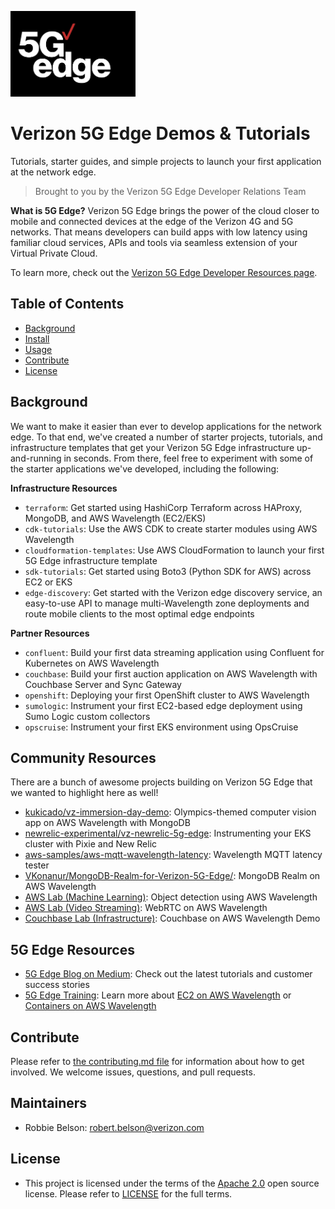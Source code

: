 <p align="left">
<img src="5gedge_logo.png" alt="logo" width="200"/>
</p>

# Verizon 5G Edge Demos & Tutorials
Tutorials, starter guides, and simple projects to launch your first application at the network edge.
> Brought to you by the Verizon 5G Edge Developer Relations Team

**What is 5G Edge?**
Verizon 5G Edge brings the power of the cloud closer to mobile and connected devices at the edge of the Verizon 4G and 5G networks. That means developers can build apps with low latency using familiar cloud services, APIs and tools via seamless extension of your Virtual Private Cloud.

To learn more, check out the [Verizon 5G Edge Developer Resources page](https://www.verizon.com/business/solutions/5g/edge-computing/developer-resources/).

## Table of Contents

- [Background](#background)
- [Install](#install)
- [Usage](#usage)
- [Contribute](#contribute)
- [License](#license)

## Background

We want to make it easier than ever to develop applications for the network edge. To that end, we've created a number of starter projects, tutorials, and infrastructure templates that get your Verizon 5G Edge infrastructure up-and-running in seconds. From there, feel free to experiment with some of the starter applications we've developed, including the following:

**Infrastructure Resources**
 - `terraform`: Get started using HashiCorp Terraform across HAProxy, MongoDB, and AWS Wavelength (EC2/EKS)
 - `cdk-tutorials`: Use the AWS CDK to create starter modules using AWS Wavelength 
 - `cloudformation-templates`: Use AWS CloudFormation to launch your first 5G Edge infrastructure template
 - `sdk-tutorials`: Get started using Boto3 (Python SDK for AWS) across EC2 or EKS
 - `edge-discovery`: Get started with the Verizon edge discovery service, an easy-to-use API to manage multi-Wavelength zone deployments and route mobile clients to the most optimal edge endpoints
 
**Partner Resources**
 - `confluent`: Build your first data streaming application using Confluent for Kubernetes on AWS Wavelength
 - `couchbase`: Build your first auction application on AWS Wavelength with Couchbase Server and Sync Gateway
 - `openshift`: Deploying your first OpenShift cluster to AWS Wavelength 
 - `sumologic`: Instrument your first EC2-based edge deployment using Sumo Logic custom collectors
 - `opscruise`: Instrument your first EKS environment using OpsCruise 


## Community Resources

There are a bunch of awesome projects building on Verizon 5G Edge that we wanted to highlight here as well!

- [kukicado/vz-immersion-day-demo](https://github.com/kukicado/vz-immersion-day-demo): Olympics-themed computer vision app on AWS Wavelength with MongoDB
- [newrelic-experimental/vz-newrelic-5g-edge](https://github.com/newrelic-experimental/vz-newrelic-5g-edge): Instrumenting your EKS cluster with Pixie and New Relic
- [aws-samples/aws-mqtt-wavelength-latency](https://github.com/aws-samples/aws-mqtt-wavelength-latency): Wavelength MQTT latency tester
- [VKonanur/MongoDB-Realm-for-Verizon-5G-Edge/](https://github.com/VKonanur/MongoDB-Realm-for-Verizon-5G-Edge/): MongoDB Realm on AWS Wavelength
- [AWS Lab (Machine Learning)](https://master.d18rwqwq407dgs.amplifyapp.com/): Object detection using AWS Wavelength
- [AWS Lab (Video Streaming)](https://www.eventbox.dev/published/lesson/wavelength-media/index.html): WebRTC on AWS Wavelength
- [Couchbase Lab (Infrastructure)](https://blog.couchbase.com/wavelength-zones-for-edge-computing-with-couchbase/): Couchbase on AWS Wavelength Demo


## 5G Edge Resources
- [5G Edge Blog on Medium](https://verizon5gedgeblog.medium.com/): Check out the latest tutorials and customer success stories
- [5G Edge Training](https://www.pluralsight.com/courses/aws-wavelength-introduction): Learn more about [EC2 on AWS Wavelength](https://www.pluralsight.com/courses/aws-wavelength-introduction) or [Containers on AWS Wavelength](https://www.pluralsight.com/courses/containers-aws-wavelength)

## Contribute

Please refer to [the contributing.md file](Contributing.md) for information about how to get involved. We welcome issues, questions, and pull requests.

## Maintainers
- Robbie Belson: robert.belson@verizon.com

## License
- This project is licensed under the terms of the [Apache 2.0](LICENSE-Apache-2.0) open source license. Please refer to [LICENSE](LICENSE) for the full terms.
